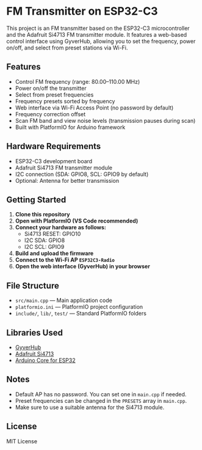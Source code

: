 # FM Transmitter on ESP32-C3

This project is an FM transmitter based on the ESP32-C3 microcontroller and the Adafruit Si4713 FM transmitter module. It features a web-based control interface using GyverHub, allowing you to set the frequency, power on/off, and select from preset stations via Wi-Fi.

## Features

- Control FM frequency (range: 80.00–110.00 MHz)
- Power on/off the transmitter
- Select from preset frequencies
- Frequency presets sorted by frequency
- Web interface via Wi-Fi Access Point (no password by default)
- Frequency correction offset
- Scan FM band and view noise levels (transmission pauses during scan)
- Built with PlatformIO for Arduino framework

## Hardware Requirements

- ESP32-C3 development board
- Adafruit Si4713 FM transmitter module
- I2C connection (SDA: GPIO8, SCL: GPIO9 by default)
- Optional: Antenna for better transmission

## Getting Started

1. **Clone this repository**
2. **Open with PlatformIO (VS Code recommended)**
3. **Connect your hardware as follows:**
   - Si4713 RESET: GPIO10
   - I2C SDA: GPIO8
   - I2C SCL: GPIO9
4. **Build and upload the firmware**
5. **Connect to the Wi-Fi AP `ESP32C3-Radio`**
6. **Open the web interface (GyverHub) in your browser**

## File Structure

- `src/main.cpp` — Main application code
- `platformio.ini` — PlatformIO project configuration
- `include/`, `lib/`, `test/` — Standard PlatformIO folders

## Libraries Used

- [GyverHub](https://github.com/GyverLibs/GyverHub)
- [Adafruit Si4713](https://github.com/adafruit/Adafruit_Si4713)
- [Arduino Core for ESP32](https://github.com/espressif/arduino-esp32)

## Notes

- Default AP has no password. You can set one in `main.cpp` if needed.
- Preset frequencies can be changed in the `PRESETS` array in `main.cpp`.
- Make sure to use a suitable antenna for the Si4713 module.

## License

MIT License
